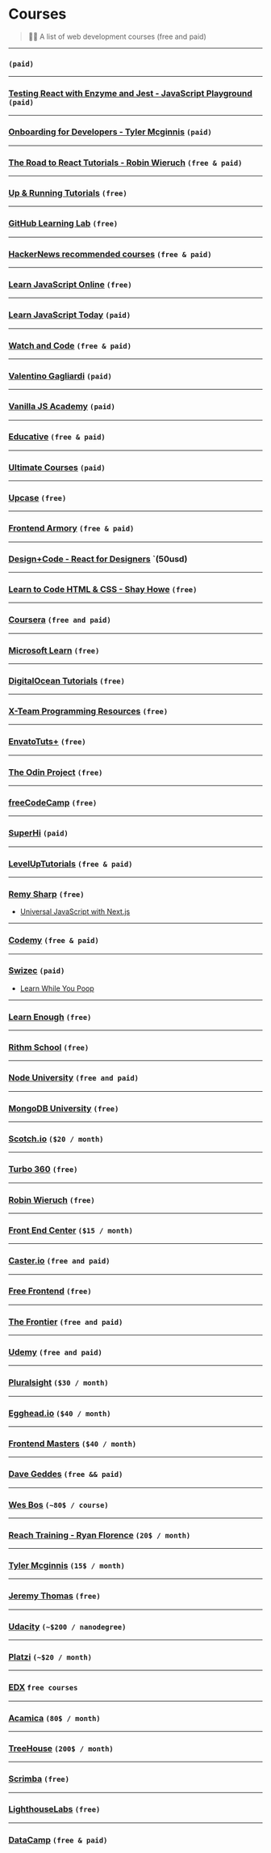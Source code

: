 # Courses

> 👨‍🎓 A list of web development courses (free and paid)

---

### [<ReactAcademy />](https://www.reactacademy.io) `(paid)`

---

### [Testing React with Enzyme and Jest - JavaScript Playground](https://javascriptplayground.com/testing-react-enzyme-jest/) `(paid)`

---

### [Onboarding for Developers - Tyler Mcginnis](https://tylermcginnis.com/business/rapid-rampup) `(paid)`

---

### [The Road to React Tutorials - Robin Wieruch](https://roadtoreact.com) `(free & paid)`

---

### [Up & Running Tutorials](https://www.upandrunningtutorials.com) `(free)`

---

### [GitHub Learning Lab](https://lab.github.com/courses) `(free)`

---

### [HackerNews recommended courses](https://hn.academy) `(free & paid)`

---

### [Learn JavaScript Online](https://learnjavascript.online) `(free)`

---

### [Learn JavaScript Today](https://learnjavascript.today) `(paid)`

---

### [Watch and Code](https://watchandcode.com) `(free & paid)`

---

### [Valentino Gagliardi](https://www.valentinog.com) `(paid)`

---

### [Vanilla JS Academy](https://vanillajsacademy.com) `(paid)`

---

### [Educative](https://www.educative.io) `(free & paid)`

---

### [Ultimate Courses](https://ultimatecourses.com) `(paid)`

---

### [Upcase](https://thoughtbot.com/upcase) `(free)`

---

### [Frontend Armory](https://frontarm.com/browse) `(free & paid)`

---

### [Design+Code - React for Designers](https://designcode.io/react) `(50usd)

---

### [Learn to Code HTML & CSS - Shay Howe](https://learn.shayhowe.com) `(free)`

---

### [Coursera](https://www.coursera.org) `(free and paid)`

---

### [Microsoft Learn](https://docs.microsoft.com/en-us/learn) `(free)`

---

### [DigitalOcean Tutorials](https://www.digitalocean.com/community/tutorials?q=javascript) `(free)`

---

### [X-Team Programming Resources](https://x-team.com/programming-resources) `(free)`

---

### [EnvatoTuts+](https://tutsplus.com) `(free)`

---

### [The Odin Project](https://www.theodinproject.com/courses?ref=homenav) `(free)`

---

### [freeCodeCamp](https://www.freecodecamp.org) `(free)`

---

### [SuperHi](https://www.superhi.com) `(paid)`

---

### [LevelUpTutorials](https://www.leveluptutorials.com) `(free & paid)`

---

### [Remy Sharp](https://remysharp.com) `(free)`

- [Universal JavaScript with Next.js](https://next.training.leftlogic.com)

---

### [Codemy](https://www.codemy.net) `(free & paid)`

---

### [Swizec](https://swizec.com) `(paid)`

- [Learn While You Poop](https://learnwhileyoupoop.com)

---

### [Learn Enough](https://www.learnenough.com) `(free)`

---

### [Rithm School](https://www.rithmschool.com/courses) `(free)`

---

### [Node University](https://node.university) `(free and paid)`

---

### [MongoDB University](https://university.mongodb.com) `(free)`

---

### [Scotch.io](https://scotch.io) `($20 / month)`

---

### [Turbo 360](https://www.turbo360.co/tutorials) `(free)`

---

### [Robin Wieruch](https://www.robinwieruch.de) `(free)`

---

### [Front End Center](https://frontend.center) `($15 / month)`

---

### [Caster.io](https://caster.io) `(free and paid)`

---

### [Free Frontend](https://freefrontend.com) `(free)`

---

### [The Frontier](https://thefrontier.bignerdranch.com/screencasts?category=web) `(free and paid)`

---

### [Udemy](https://www.udemy.com) `(free and paid)`

---

### [Pluralsight](https://www.pluralsight.com) `($30 / month)`

---

### [Egghead.io](https://egghead.io) `($40 / month)`

---

### [Frontend Masters](https://frontendmasters.com) `($40 / month)`

---

### [Dave Geddes](http://gedd.ski) `(free && paid)`

---

### [Wes Bos](http://wesbos.com/courses) `(~80$ / course)`

---

### [Reach Training - Ryan Florence](https://reach.tech/courses) `(20$ / month)`

---

### [Tyler Mcginnis](https://tylermcginnis.com/courses) `(15$ / month)`

---

### [Jeremy Thomas](https://jgthms.com/) `(free)`

---

### [Udacity](https://www.udacity.com) `(~$200 / nanodegree)`

---

### [Platzi](https://www.udacity.com) `(~$20 / month)`

---

### [EDX](https://www.edx.org) `free courses`

---

### [Acamica](https://www.acamica.com) `(80$ / month)`

---

### [TreeHouse](https://www.codeschool.com/users/lndgalante) `(200$ / month)`

---

### [Scrimba](https://scrimba.com) `(free)`

---

### [LighthouseLabs](http://lighthouse-labs.thinkific.com/collections) `(free)`

---

### [DataCamp](https://www.datacamp.com) `(free & paid)`

